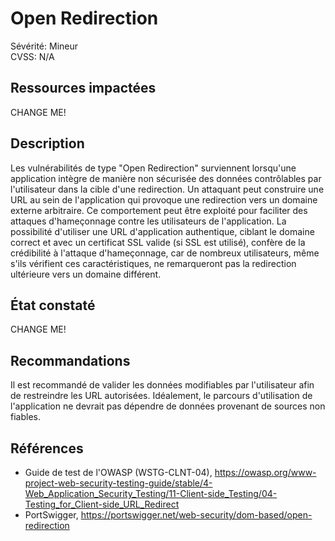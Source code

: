# Open Redirection

Sévérité: Mineur  
CVSS: N/A

## Ressources impactées

CHANGE ME!

## Description

Les vulnérabilités de type "Open Redirection" surviennent lorsqu'une application intègre de manière non sécurisée des données contrôlables par l'utilisateur dans la cible d'une redirection. Un attaquant peut construire une URL au sein de l'application qui provoque une redirection vers un domaine externe arbitraire. Ce comportement peut être exploité pour faciliter des attaques d'hameçonnage contre les utilisateurs de l'application. La possibilité d'utiliser une URL d'application authentique, ciblant le domaine correct et avec un certificat SSL valide (si SSL est utilisé), confère de la crédibilité à l'attaque d'hameçonnage, car de nombreux utilisateurs, même s'ils vérifient ces caractéristiques, ne remarqueront pas la redirection ultérieure vers un domaine différent.

## État constaté

CHANGE ME!

## Recommandations

Il est recommandé de valider les données modifiables par l'utilisateur afin de restreindre les URL autorisées. Idéalement, le parcours d'utilisation de l'application ne devrait pas dépendre de données provenant de sources non fiables.

## Références

* Guide de test de l'OWASP (WSTG-CLNT-04), https://owasp.org/www-project-web-security-testing-guide/stable/4-Web_Application_Security_Testing/11-Client-side_Testing/04-Testing_for_Client-side_URL_Redirect
* PortSwigger, https://portswigger.net/web-security/dom-based/open-redirection

